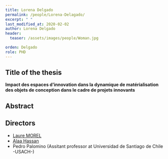 ```yaml
---
title: Lorena Delgado
permalink: /people/Lorena-Delagado/
excerpt: " "
last_modified_at: 2020-02-02
author: Lorena Delgado
header:
  teaser: /assets/images/people/Woman.jpg

orden: Delgado
role: PHD
---
```



## Title of the thesis

**Impact des espaces d’innovation dans la dynamique de matérialisation des objets de conception dans le cadre de projets innovants**

## Abstract






## Directors 

- [Laure MOREL](/people/Laure-Morel/)
- [Alaa Hassan](/people/Alaa-Hassan/)
- Pedro Palomino (Assitant professor at Universidad de Santiago de Chile -USACH-)


